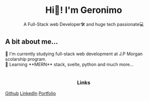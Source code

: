 <link rel="stylesheet" href="./css/main.css" type="text/css">

<h1 align="center">Hi👋! I'm Geronimo</h1>
<p align="center">A Full-Stack web Developer🛠️ and huge tech passionate💻</p>
<h2>A bit about me...</h2>
👨 I'm currently studying full-stack web development at J.P Morgan scolarship program. <br>
🌱 Learning **MERN** stack, svelte, python and much more... <br><br>

<h3 align="center">Links</h3>
<div class="flex-container">
	<a href="https://github.com/Zaniuk">Github</a>
    <a href="https://www.linkedin.com/in/geronimo-zaniuk/">LinkedIn</a>
    <a href="#">Portfolio</a>
</div>